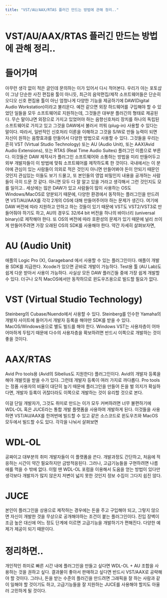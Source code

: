 ```yaml
---
title: "VST/AU/AAX/RTAS 플러긴 만드는 방법에 관해 정리.."
---
```

# VST/AU/AAX/RTAS 플러긴 만드는 방법에 관해 정리..

# 들어가며
아무런 생각 없이 적은 글인데 문의하는 이가 있어서 다시 적어본다. 
우리가 아는 포토샵이 그냥 단순한 사진 편집용 툴이 아니듯, 최근의 음악편집/제작 소프트웨어들은 단순히 오디오 신호 편집용 툴이 아닌 엄청나게 다양한 기능을 제공하기에 DAW(Digital Audio Workstation)이라고 불리운다. 예전 같으면 외장 하드웨어를 구입해야 할 수 있었던 일들을 모두 소프트웨어로 지원하는데, 그것들은 대부분 플러긴의 형태로 제공된다. 
무슨 말이냐면 외장으로 가지고 있었어야 하는 음향신호처리 장치를 하나의 독립된 소프트웨어로 가지고 있고 그것을 DAW에서 불러서 끼워 (plug-in) 사용할 수 있다는 말이다. 따라서, 일반적인 신호처리 이론을 이해하고 그것을 S/W로 만들 능력이 되면 자신이 원하는 음향효과를 만들어서 다양한 방법으로 사용할 수 있다.
그것들을 우리는 흔히 VST (Virtual Studio Technology) 또는 AU (Audio Unit), 또는 AAX(Avid Audio Extensions), 또는 RTAS (Real Time Audio Suites) 플러그인 이름으로 부른다. 이것들은 DAW 제작사가 플러그인 소프트웨어와 소통하는 방법을 미리 만들어두고 외부 개발자들이 이 방법에 맞춰 소프트웨어를 제작하도록 한 것이다. 
국내에서는 이 분야에 관심이 있는 사람들이 의외로 적은 것인지 아니면 만들어봐야 돈이 안되기 때문인 것인지 관심있는 이들도 보기 드물고, 또 본인들의 영업 비밀인지 내용을 공개하는 사람들이 극히 드문 것 같다. 아니면 모두 다 잘 알고 있을 거라고 생각해서 그런 것인지도 모를 일이고..
세상에는 많은 DAW가 있고 사람들이 많이 사용하는 OS도 Windows/MacOS로 양분되기 때문에, 다양한 환경에서 동작하는 플러그인을 만드려면 VST/AU/AAX를 각각 2개의 OS에 대해 만들어주어야 하는 문제가 생긴다. 여기에 DAW 버전에 따라 지원하고 안하고 하는 것들이 있기 때문에 VST도 VST2/VST3로 만들어줘야 하기도 하고, AU의 경우도 32/64 bit 버전을 하나의 바이너리 (universal binary)로 제작해야 한다. 또 OS의 버전에 따라 호환성의 문제가 있기 때문에 널리 쓰이게 만들어주려면 가장 오래된 OS의 SDK를 사용해야 한다.
약간 자세히 살펴보자면,
# AU (Audio Unit)
애플의 Logic Pro (X), Garageband 에서 사용할 수 있는 플러그인이다. 애플이 개발용 SDK를 지급한다. Xcode가 있으면 곧바로 개발이 가능하다. Test용 툴 (AU Lab)도 쉽게 다운 받아서 사용이 가능하다. 사실상 모든 DAW 플러긴들 중에 가장 쉽게 개발할 수 있다. 더구나 오직 MacOS에서만 동작하므로 윈도우즈용으로 빌드할 필요가 없다. 
# VST (Virtual Studio Technology)
Steinberg의 Cubase/Nuendo에서 사용할 수 있다. Steinberg를 인수한 Yamaha의 개발자 사이트에 들어가서 개발자 등록을 해야만 SDK를 받을 수 있다. MacOS/Windows용으로 별도 빌드를 해야 한다. Windows VST는 사용자층이 어마어마하게 두텁기 때문에 다수의 사용자층을 확보하려면 반드시 이쪽으로 개발하는 것이 좋을 것이다. 
# AAX/RTAS
Avid Pro tools용 (Avid의 Sibelius도 지원한다) 플러그인이다. Avid의 개발자 등록을 해야 개발킷을 받을 수가 있다. 그런데 개발자 등록이 여러 가지로 까다롭다. Pro tools는 정품 사용자의 비율이 대단히 높기 때문에 플러그인을 만들어 돈을 벌 의지가 확실하다면, 개발자 등록이 귀찮더라도 이쪽으로 개발하는 것이 유리할 것으로 본다. 

이걸 단일 개발자가, 그것도 취미로 만드는 이가 모두 커버하려면 너무 불편하기에 WDL-OL 혹은 JUCE라는 통합 개발 플랫폼을 사용하여 개발하게 된다. 이것들을 사용하면 VST/AU/AAX를 한꺼번에 빌드할 수 있고 같은 소스코드로 윈도우즈와 MacOS 모두에서 빌드할 수도 있다. 
각각을 나눠서 살펴보면
# WDL-OL
공짜이고 대부분의 취미 개발자들이 이 플랫폼을 쓴다. 개발과정도 간단하고, 처음에 적응하는 시간이 약간 필요하지만 금방적응된다. 그러나, 고급기능들을 구현하려면 나름 애를 먹을 수 밖에 없다. 이럴 땐 WDL-OL 포럼을 이용해서 도움을 얻는 방법이 있다만 생각보다 개발자가 많지 않은지 저변이 넓지 못한 것인지 정보 수집이 그다지 쉽진 않다.
# JUCE
본인이 플러그인을 상용으로 제작하는 경우에는 돈을 주고 구입해야 되고, 그렇지 않으면 자신이 개발한 것을 무상으로 공개해야하는 조건이 붙는 플러그인이다. 진입 장벽이 조금 높은 대신에 어느 정도 단계에 이르면 고급기능을 개발하기가 편해진다. 다양한 예제가 제공이 되기 때문이다. 
# 정리하면..
개인적인 취미로 빠른 시간 내에 플러그인을 만들고 싶다면 WDL-OL + AU 조합을 사용하는 것을 권하고 싶다. 결과물이 좋아서 판매하고 싶다면 반드시 VST/AAX로 공략해야 할 것이다. 그러나, 돈을 받는 수준의 플러긴을 만드려면 그래픽을 잘 하는 사람과 같이 일해야 할 것이기도 하고, 고급기능들을 잘 지원하는 JUCE를 사용해야 할지도 아울러 고민하게 될 것이다. 





